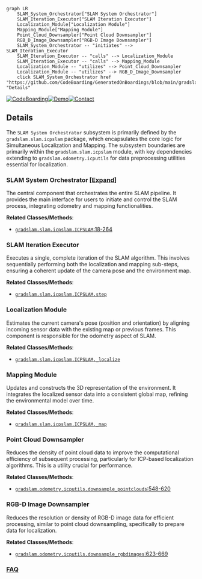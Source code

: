 ```mermaid
graph LR
    SLAM_System_Orchestrator["SLAM System Orchestrator"]
    SLAM_Iteration_Executor["SLAM Iteration Executor"]
    Localization_Module["Localization Module"]
    Mapping_Module["Mapping Module"]
    Point_Cloud_Downsampler["Point Cloud Downsampler"]
    RGB_D_Image_Downsampler["RGB-D Image Downsampler"]
    SLAM_System_Orchestrator -- "initiates" --> SLAM_Iteration_Executor
    SLAM_Iteration_Executor -- "calls" --> Localization_Module
    SLAM_Iteration_Executor -- "calls" --> Mapping_Module
    Localization_Module -- "utilizes" --> Point_Cloud_Downsampler
    Localization_Module -- "utilizes" --> RGB_D_Image_Downsampler
    click SLAM_System_Orchestrator href "https://github.com/CodeBoarding/GeneratedOnBoardings/blob/main/gradslam/SLAM_System_Orchestrator.md" "Details"
```

[![CodeBoarding](https://img.shields.io/badge/Generated%20by-CodeBoarding-9cf?style=flat-square)](https://github.com/CodeBoarding/GeneratedOnBoardings)[![Demo](https://img.shields.io/badge/Try%20our-Demo-blue?style=flat-square)](https://www.codeboarding.org/demo)[![Contact](https://img.shields.io/badge/Contact%20us%20-%20contact@codeboarding.org-lightgrey?style=flat-square)](mailto:contact@codeboarding.org)

## Details

The `SLAM System Orchestrator` subsystem is primarily defined by the `gradslam.slam.icpslam` package, which encapsulates the core logic for Simultaneous Localization and Mapping. The subsystem boundaries are primarily within the `gradslam.slam.icpslam` module, with key dependencies extending to `gradslam.odometry.icputils` for data preprocessing utilities essential for localization.

### SLAM System Orchestrator [[Expand]](./SLAM_System_Orchestrator.md)
The central component that orchestrates the entire SLAM pipeline. It provides the main interface for users to initiate and control the SLAM process, integrating odometry and mapping functionalities.


**Related Classes/Methods**:

- <a href="https://github.com/gradslam/gradslam/blob/main/gradslam/slam/icpslam.py#L18-L264" target="_blank" rel="noopener noreferrer">`gradslam.slam.icpslam.ICPSLAM`:18-264</a>


### SLAM Iteration Executor
Executes a single, complete iteration of the SLAM algorithm. This involves sequentially performing both the localization and mapping sub-steps, ensuring a coherent update of the camera pose and the environment map.


**Related Classes/Methods**:

- <a href="https://github.com/gradslam/gradslam/blob/main/gradslam/slam/icpslam.py" target="_blank" rel="noopener noreferrer">`gradslam.slam.icpslam.ICPSLAM.step`</a>


### Localization Module
Estimates the current camera's pose (position and orientation) by aligning incoming sensor data with the existing map or previous frames. This component is responsible for the odometry aspect of SLAM.


**Related Classes/Methods**:

- <a href="https://github.com/gradslam/gradslam/blob/main/gradslam/slam/icpslam.py" target="_blank" rel="noopener noreferrer">`gradslam.slam.icpslam.ICPSLAM._localize`</a>


### Mapping Module
Updates and constructs the 3D representation of the environment. It integrates the localized sensor data into a consistent global map, refining the environmental model over time.


**Related Classes/Methods**:

- <a href="https://github.com/gradslam/gradslam/blob/main/gradslam/slam/icpslam.py" target="_blank" rel="noopener noreferrer">`gradslam.slam.icpslam.ICPSLAM._map`</a>


### Point Cloud Downsampler
Reduces the density of point cloud data to improve the computational efficiency of subsequent processing, particularly for ICP-based localization algorithms. This is a utility crucial for performance.


**Related Classes/Methods**:

- <a href="https://github.com/gradslam/gradslam/blob/main/gradslam/odometry/icputils.py#L548-L620" target="_blank" rel="noopener noreferrer">`gradslam.odometry.icputils.downsample_pointclouds`:548-620</a>


### RGB-D Image Downsampler
Reduces the resolution or density of RGB-D image data for efficient processing, similar to point cloud downsampling, specifically to prepare data for localization.


**Related Classes/Methods**:

- <a href="https://github.com/gradslam/gradslam/blob/main/gradslam/odometry/icputils.py#L623-L669" target="_blank" rel="noopener noreferrer">`gradslam.odometry.icputils.downsample_rgbdimages`:623-669</a>




### [FAQ](https://github.com/CodeBoarding/GeneratedOnBoardings/tree/main?tab=readme-ov-file#faq)